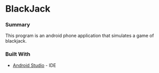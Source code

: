 # BlackJack

### Summary
This program is an android phone application that simulates a game of blackjack.

### Built With
* [Android Studio](https://developer.android.com/studio/) - IDE
